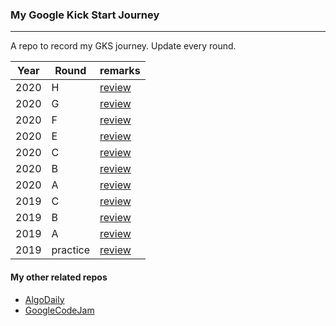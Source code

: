 ### My Google Kick Start Journey

---

A repo to record my GKS journey. Update every round.

| Year | Round    | remarks                            |
| ---- | -------- | ---------------------------------- |
| 2020 | H        | [review](/2020/H/review.md)        |
| 2020 | G        | [review](/2020/G/review.md)        |
| 2020 | F        | [review](/2020/F/review.md)        |
| 2020 | E        | [review](/2020/E/review.md)        |
| 2020 | C        | [review](/2020/C/review.md)        |
| 2020 | B        | [review](/2020/B/review.md)        |
| 2020 | A        | [review](/2020/A/review.md)        |
| 2019 | C        | [review](/2019/roundC/review.md)   |
| 2019 | B        | [review](/2019/roundB/review.md)   |
| 2019 | A        | [review](/2019/roundA/review.md)   |
| 2019 | practice | [review](/2019/practice/review.md) |

#### My other related repos

-   [AlgoDaily](https://github.com/calvinchankf/AlgoDaily)
-   [GoogleCodeJam](https://github.com/calvinchankf/GoogleCodeJam)
